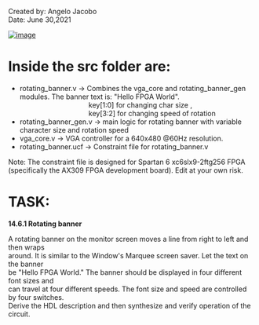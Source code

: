 Created by: Angelo Jacobo   
Date: June 30,2021  

[![image](https://user-images.githubusercontent.com/87559347/126284553-ff392df9-e6fd-4b8e-a4d3-bebb3117ea1b.png)](https://youtu.be/vu0Qm7xkSaw)


# Inside the src folder are:
* rotating_banner.v -> Combines the vga_core and rotating_banner_gen modules. The banner text is: "Hello FPGA World".  
			&emsp;&emsp;&emsp;&emsp;&emsp;&emsp;&emsp;&emsp;&emsp;&emsp;key[1:0] for changing char size ,   
			&emsp;&emsp;&emsp;&emsp;&emsp;&emsp;&emsp;&emsp;&emsp;&emsp;key[3:2] for changing speed of rotation  
* rotating_banner_gen.v -> main logic for rotating banner with variable character size and rotation speed  
* vga_core.v -> VGA controller for a 640x480 @60Hz resolution.   
* rotating_banner.ucf -> Constraint file for rotating_banner.v  

Note: The constraint file is designed for Spartan 6 xc6slx9-2ftg256 FPGA (specifically the AX309 FPGA development board). Edit at your own risk.  


# TASK:  
**14.6.1 Rotating banner** 

A rotating banner on the monitor screen moves a line from right to left and then wraps   
around. It is similar to the Window's Marquee screen saver. Let the text on the banner   
be "Hello FPGA World." The banner should be displayed in four different font sizes and    
can travel at four different speeds. The font size and speed are controlled by four switches.   
Derive the HDL description and then synthesize and verify operation of the circuit.   
